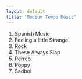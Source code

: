 ```yaml
---
layout: default
title: "Medium Tempo Music"
---
```


1. Spanish Music
2. Feeling a little Strange
3. Rock
4. These Always Slap
5. Perreo
6. Poppy
7. Sadboi
